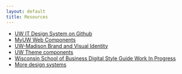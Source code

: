 ```yaml
---
layout: default
title: Resources
---
```


- [UW IT Design System on Github](https://github.com/UW-Madison-DoIT/uw-it-design-system)
- [MyUW Web Components](https://myuw-web-components.github.io/)
- [UW-Madison Brand and Visual Identity](https://brand.wisc.edu/)
- [UW Theme components](https://www.wisc.edu/components/)
- [Wisconsin School of Business Digital Style Guide Work In Progress][]
- [More design systems](https://github.com/alexpate/awesome-design-systems)

[wisconsin school of business digital style guide work in progress]: https://designlibrary.wsb.wisc.edu
